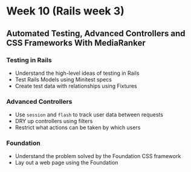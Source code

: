 # Week 10 (Rails week 3)

## Automated Testing, Advanced Controllers and CSS Frameworks With MediaRanker

### Testing in Rails
- Understand the high-level ideas of testing in Rails
- Test Rails Models using Minitest specs
- Create test data with relationships using Fixtures

### Advanced Controllers
- Use `session` and `flash` to track user data between requests
- DRY up controllers using filters
- Restrict what actions can be taken by which users

### Foundation
- Understand the problem solved by the Foundation CSS framework
- Lay out a web page using the Foundation
